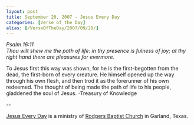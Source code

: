 ```yaml
---
layout: post
title: September 20, 2007 - Jesus Every Day
categories: [Verse of the Day]
alias: [/VerseOfTheDay/2007/09/20/]
---
```


_Psalm 16:11  
Thou wilt shew me the path of life: in thy presence is fulness of
joy; at thy right hand there are pleasures for evermore._

To Jesus first this way was shown, for he is the first-begotten
from the dead, the first-born of every creature. He himself opened up
the way through his own flesh, and then trod it as the forerunner of
his own redeemed. The thought of being made the path of life to his
people, gladdened the soul of Jesus. -Treasury of Knowledge

 --

<a href=http://jesuseveryday.net>Jesus Every Day</a> is a ministry of <a href=http://rodgersbaptist.net>Rodgers Baptist Church</a> in Garland, Texas.
